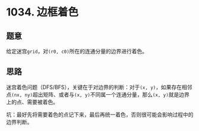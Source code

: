 # 1034. 边框着色

## 题意

给定迷宫`grid`，对`(r0, c0)`所在的连通分量的边界进行着色。

## 思路

迷宫着色问题（DFS/BFS），关键在于对边界的判断：对于`(x, y)`，如果存在相邻点`(nx, ny)`超出矩阵、或者与`(x, y)`不同属一个连通分量，那么`(x, y)`就是边界上的点、需要被着色。

坑：最好先将需要着色的点记下来，最后再统一着色，否则很可能会影响过程中的边界判断。
